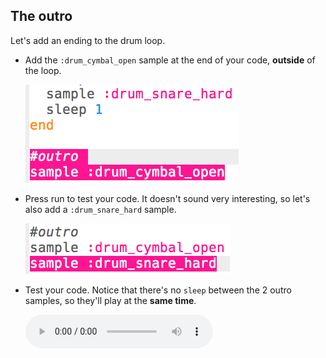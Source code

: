 ## The outro

Let's add an ending to the drum loop.

+ Add the `:drum_cymbal_open` sample at the end of your code, **outside** of the loop.
    
    ![screenshot](images/drum-outro-1.png)

+ Press run to test your code. It doesn't sound very interesting, so let's also add a `:drum_snare_hard` sample.
    
    ![скриншот](images/drum-outro-2.png)

+ Test your code. Notice that there's no `sleep` between the 2 outro samples, so they'll play at the **same time**.
    
    <div id="audio-preview" class="pdf-hidden">
      <audio controls preload> <source src="resources/drums-outro.mp3" type="audio/mpeg"> Your browser does not support the <code>audio</code> element. </audio>
    </div>
